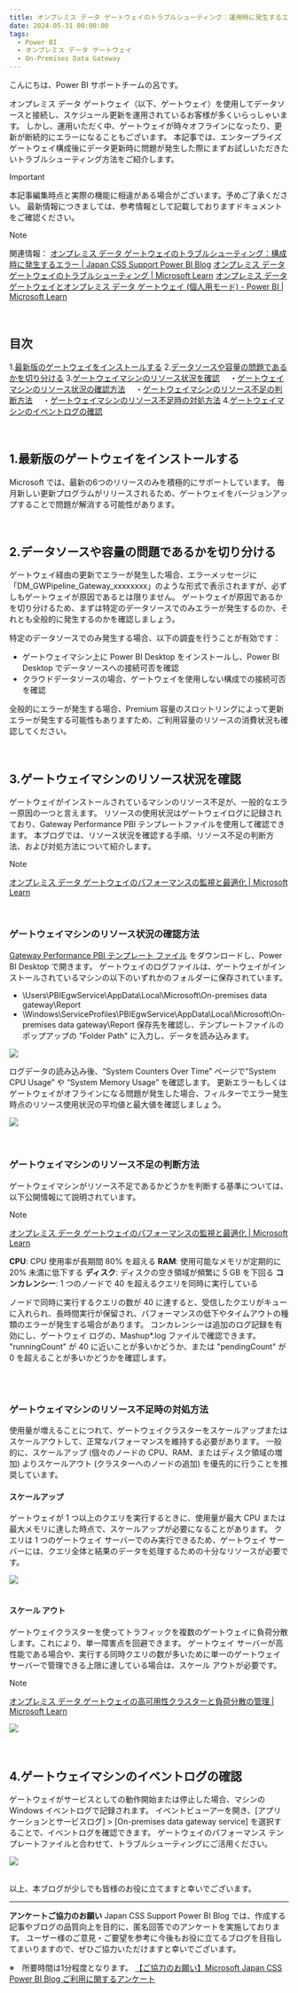 ```yaml
---
title: オンプレミス データ ゲートウェイのトラブルシューティング：運用時に発生するエラー 
date: 2024-05-31 00:00:00 
tags:
  - Power BI
  - オンプレミス データ ゲートウェイ
  - On-Premises Data Gateway
---
```

こんにちは、Power BI サポートチームの呂です。

オンプレミス データ ゲートウェイ（以下、ゲートウェイ）を使用してデータソースと接続し、スケジュール更新を運用されているお客様が多くいらっしゃいます。
しかし、運用いただく中、ゲートウェイが時々オフラインになったり、更新が断続的にエラーになることもございます。
本記事では、エンタープライズ ゲートウェイ構成後にデータ更新時に問題が発生した際にまずお試しいただきたいトラブルシューティング方法をご紹介します。

<!-- more -->
> [!IMPORTANT]  
> 本記事編集時点と実際の機能に相違がある場合がございます。予めご了承ください。
> 最新情報につきましては、参考情報として記載しておりますドキュメントをご確認ください。

> [!NOTE]
> 関連情報：
>[オンプレミス データ ゲートウェイのトラブルシューティング：構成時に発生するエラー | Japan CSS Support Power BI Blog](https://jpbap-sqlbi.github.io/blog/powerbi/gateway_troubleshooting/)
>[オンプレミス データ ゲートウェイのトラブルシューティング | Microsoft Learn](https://learn.microsoft.com/ja-jp/data-integration/gateway/service-gateway-tshoot)
>[オンプレミス データ ゲートウェイとオンプレミス データ ゲートウェイ (個人用モード) - Power BI | Microsoft Learn](https://learn.microsoft.com/ja-jp/power-bi/connect-data/service-gateway-personal-mode#on-premises-data-gateway-vs-on-premises-data-gateway-personal-mode)

</br>


## 目次
1.[最新版のゲートウェイをインストールする](#1-最新版のゲートウェイをインストールする)
2.[データソースや容量の問題であるかを切り分ける](#2-データソースや容量の問題であるかを切り分ける)
3.[ゲートウェイマシンのリソース状況を確認](#3-ゲートウェイマシンのリソース状況を確認)
&emsp;・[ゲートウェイマシンのリソース状況の確認方法](#ゲートウェイマシンのリソース状況の確認方法)
&emsp;・[ゲートウェイマシンのリソース不足の判断方法](#ゲートウェイマシンのリソース不足の判断方法)
&emsp;・[ゲートウェイマシンのリソース不足時の対処方法](#ゲートウェイマシンのリソース不足時の対処方法)
4.[ゲートウェイマシンのイベントログの確認](#4-ゲートウェイマシンのイベントログの確認)

</br>

## 1.最新版のゲートウェイをインストールする


Microsoft では、最新の6つのリリースのみを積極的にサポートしています。
毎月新しい更新プログラムがリリースされるため、ゲートウェイをバージョンアップすることで問題が解消する可能性があります。

</br>

## 2.データソースや容量の問題であるかを切り分ける


ゲートウェイ経由の更新でエラーが発生した場合、エラーメッセージに「DM_GWPipeline_Gateway_xxxxxxxx」のような形式で表示されますが、必ずしもゲートウェイが原因であるとは限りません。
ゲートウェイが原因であるかを切り分けるため、まずは特定のデータソースでのみエラーが発生するのか、それとも全般的に発生するのかを確認しましょう。

特定のデータソースでのみ発生する場合、以下の調査を行うことが有効です：
-	ゲートウェイマシン上に Power BI Desktop をインストールし、Power BI Desktop でデータソースへの接続可否を確認
-	クラウドデータソースの場合、ゲートウェイを使用しない構成での接続可否を確認

全般的にエラーが発生する場合、Premium 容量のスロットリングによって更新エラーが発生する可能性もありますため、ご利用容量のリソースの消費状況も確認してください。

</br>

## 3.ゲートウェイマシンのリソース状況を確認

ゲートウェイがインストールされているマシンのリソース不足が、一般的なエラー原因の一つと言えます。
リソースの使用状況はゲートウェイログに記録されており、Gateway Performance PBI テンプレートファイルを使用して確認できます。
本ブログでは、リソース状況を確認する手順、リソース不足の判断方法、および対処方法について紹介します。

> [!NOTE]
>[オンプレミス データ ゲートウェイのパフォーマンスの監視と最適化 | Microsoft Learn](https://learn.microsoft.com/ja-jp/data-integration/gateway/service-gateway-performance)

</br>

### ゲートウェイマシンのリソース状況の確認方法
[Gateway Performance PBI テンプレート ファイル](https://download.microsoft.com/download/D/A/1/DA1FDDB8-6DA8-4F50-B4D0-18019591E182/OnPremisesDataGatewayLogs.pbit) をダウンロードし、Power BI Desktop で開きます。
ゲートウェイのログファイルは、ゲートウェイがインストールされているマシンの以下のいずれかのフォルダーに保存されています。
-	\Users\PBIEgwService\AppData\Local\Microsoft\On-premises data gateway\Report
-	\Windows\ServiceProfiles\PBIEgwService\AppData\Local\Microsoft\On-premises data gateway\Report
保存先を確認し、テンプレートファイルのポップアップの "Folder Path" に入力し、データを読み込みます。

<div align="left">
<img src="1.png">
</div>

ログデータの読み込み後、“System Counters Over Time” ページで“System CPU Usage” や “System Memory Usage” を確認します。
更新エラーもしくはゲートウェイがオフラインになる問題が発生した場合、フィルターでエラー発生時点のリソース使用状況の平均値と最大値を確認しましょう。

<div align="left">
<img src="2.png">
</div>

</br>
</br>

### ゲートウェイマシンのリソース不足の判断方法
ゲートウェイマシンがリソース不足であるかどうかを判断する基準については、以下公開情報にて説明されています。
> [!NOTE]
>[オンプレミス データ ゲートウェイのパフォーマンスの監視と最適化 | Microsoft Learn](https://learn.microsoft.com/ja-jp/data-integration/gateway/service-gateway-performance)

**CPU**: CPU 使用率が長期間 80% を超える
**RAM**: 使用可能なメモリが定期的に 20% 未満に低下する
**ディスク**: ディスクの空き領域が頻繁に 5 GB を下回る
**コンカレンシー**: 1 つのノードで 40 を超えるクエリを同時に実行している

ノードで同時に実行するクエリの数が 40 に達すると、受信したクエリがキューに入れられ、長時間実行が保留され、パフォーマンスの低下やタイムアウトの種類のエラーが発生する場合があります。 
コンカレンシーは追加のログ記録を有効にし、ゲートウェイ ログの、Mashup*.log ファイルで確認できます。
"runningCount" が 40 に近いことが多いかどうか、または "pendingCount" が 0 を超えることが多いかどうかを確認します。

</br>
</br>

### ゲートウェイマシンのリソース不足時の対処方法
使用量が増えることにつれて、ゲートウェイクラスターをスケールアップまたはスケールアウトして、正常なパフォーマンスを維持する必要があります。
一般的に、スケールアップ (個々のノードの CPU、RAM、またはディスク領域の増加) よりスケールアウト (クラスターへのノードの追加) を優先的に行うことを推奨しています。

#### スケールアップ
ゲートウェイが 1 つ以上のクエリを実行するときに、使用量が最大 CPU または最大メモリに達した時点で、スケールアップが必要になることがあります。
クエリは 1 つのゲートウェイ サーバーでのみ実行できるため、ゲートウェイ サーバーには、クエリ全体と結果のデータを処理するための十分なリソースが必要です。
<div align="left">
<img src="4.png">
</div>

</br>

#### スケール アウト
ゲートウェイクラスターを使ってトラフィックを複数のゲートウェイに負荷分散します。これにより、単一障害点を回避できます。
ゲートウェイ サーバーが高性能である場合や、実行する同時クエリの数が多いために単一のゲートウェイ サーバーで管理できる上限に達している場合は、スケール アウトが必要です。

> [!NOTE]
>[オンプレミス データ ゲートウェイの高可用性クラスターと負荷分散の管理 | Microsoft Learn](https://learn.microsoft.com/ja-jp/data-integration/gateway/service-gateway-high-availability-clusters#)

<div align="left">
<img src="5.png">
</div>

</br>
</br>

## 4.ゲートウェイマシンのイベントログの確認

ゲートウェイがサービスとしての動作開始または停止した場合、マシンの Windows イベントログで記録されます。
イベントビューアーを開き、[アプリケーションとサービスログ] > [On-premises data gateway service] を選択することで、イベントログを確認できます。
ゲートウェイのパフォーマンス テンプレートファイルと合わせて、トラブルシューティングにご活用ください。

<div align="left">
<img src="6.png">
</div>

</br>

以上、本ブログが少しでも皆様のお役に立てますと幸いでございます。

---

**アンケートご協力のお願い**
Japan CSS Support Power BI Blog では、作成する記事やブログの品質向上を目的に、匿名回答でのアンケートを実施しております。
ユーザー様のご意見・ご要望を参考に今後もお役に立てるブログを目指してまいりますので、ぜひご協力いただけますと幸いでございます。 

※　所要時間は1分程度となります。
[【ご協力のお願い】Microsoft Japan CSS Power BI Blog ご利用に関するアンケート](https://jpbap-sqlbi.github.io/blog/powerbi/pbi_blogsurvey2022/)